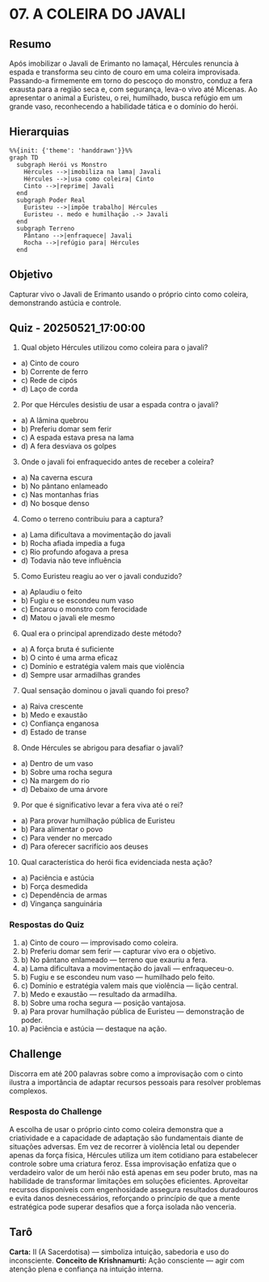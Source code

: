 # 07. A COLEIRA DO JAVALI

## Resumo

Após imobilizar o Javali de Erimanto no lamaçal, Hércules renuncia à espada e transforma seu cinto de couro em uma coleira improvisada. Passando-a firmemente em torno do pescoço do monstro, conduz a fera exausta para a região seca e, com segurança, leva-o vivo até Micenas. Ao apresentar o animal a Euristeu, o rei, humilhado, busca refúgio em um grande vaso, reconhecendo a habilidade tática e o domínio do herói.

## Hierarquias

```mermaid
%%{init: {'theme': 'handdrawn'}}%%
graph TD
  subgraph Herói vs Monstro
    Hércules -->|imobiliza na lama| Javali
    Hércules -->|usa como coleira| Cinto
    Cinto -->|reprime| Javali
  end
  subgraph Poder Real
    Euristeu -->|impõe trabalho| Hércules
    Euristeu -. medo e humilhação .-> Javali
  end
  subgraph Terreno
    Pântano -->|enfraquece| Javali
    Rocha -->|refúgio para| Hércules
  end
```

## Objetivo

Capturar vivo o Javali de Erimanto usando o próprio cinto como coleira, demonstrando astúcia e controle.

## Quiz - 20250521_17:00:00

1. Qual objeto Hércules utilizou como coleira para o javali?

- a) Cinto de couro
- b) Corrente de ferro
- c) Rede de cipós
- d) Laço de corda

2. Por que Hércules desistiu de usar a espada contra o javali?

- a) A lâmina quebrou
- b) Preferiu domar sem ferir
- c) A espada estava presa na lama
- d) A fera desviava os golpes

3. Onde o javali foi enfraquecido antes de receber a coleira?

- a) Na caverna escura
- b) No pântano enlameado
- c) Nas montanhas frias
- d) No bosque denso

4. Como o terreno contribuiu para a captura?

- a) Lama dificultava a movimentação do javali
- b) Rocha afiada impedia a fuga
- c) Rio profundo afogava a presa
- d) Todavia não teve influência

5. Como Euristeu reagiu ao ver o javali conduzido?

- a) Aplaudiu o feito
- b) Fugiu e se escondeu num vaso
- c) Encarou o monstro com ferocidade
- d) Matou o javali ele mesmo

6. Qual era o principal aprendizado deste método?

- a) A força bruta é suficiente
- b) O cinto é uma arma eficaz
- c) Domínio e estratégia valem mais que violência
- d) Sempre usar armadilhas grandes

7. Qual sensação dominou o javali quando foi preso?

- a) Raiva crescente
- b) Medo e exaustão
- c) Confiança enganosa
- d) Estado de transe

8. Onde Hércules se abrigou para desafiar o javali?

- a) Dentro de um vaso
- b) Sobre uma rocha segura
- c) Na margem do rio
- d) Debaixo de uma árvore

9. Por que é significativo levar a fera viva até o rei?

- a) Para provar humilhação pública de Euristeu
- b) Para alimentar o povo
- c) Para vender no mercado
- d) Para oferecer sacrifício aos deuses

10. Qual característica do herói fica evidenciada nesta ação?

- a) Paciência e astúcia
- b) Força desmedida
- c) Dependência de armas
- d) Vingança sanguinária

### Respostas do Quiz

1. a) Cinto de couro — improvisado como coleira.
2. b) Preferiu domar sem ferir — capturar vivo era o objetivo.
3. b) No pântano enlameado — terreno que exauriu a fera.
4. a) Lama dificultava a movimentação do javali — enfraqueceu-o.
5. b) Fugiu e se escondeu num vaso — humilhado pelo feito.
6. c) Domínio e estratégia valem mais que violência — lição central.
7. b) Medo e exaustão — resultado da armadilha.
8. b) Sobre uma rocha segura — posição vantajosa.
9. a) Para provar humilhação pública de Euristeu — demonstração de poder.
10. a) Paciência e astúcia — destaque na ação.

## Challenge

Discorra em até 200 palavras sobre como a improvisação com o cinto ilustra a importância de adaptar recursos pessoais para resolver problemas complexos.

### Resposta do Challenge

A escolha de usar o próprio cinto como coleira demonstra que a criatividade e a capacidade de adaptação são fundamentais diante de situações adversas. Em vez de recorrer à violência letal ou depender apenas da força física, Hércules utiliza um item cotidiano para estabelecer controle sobre uma criatura feroz. Essa improvisação enfatiza que o verdadeiro valor de um herói não está apenas em seu poder bruto, mas na habilidade de transformar limitações em soluções eficientes. Aproveitar recursos disponíveis com engenhosidade assegura resultados duradouros e evita danos desnecessários, reforçando o princípio de que a mente estratégica pode superar desafios que a força isolada não venceria.

## Tarô

**Carta:** II (A Sacerdotisa) — simboliza intuição, sabedoria e uso do inconsciente.
**Conceito de Krishnamurti:** Ação consciente — agir com atenção plena e confiança na intuição interna.
